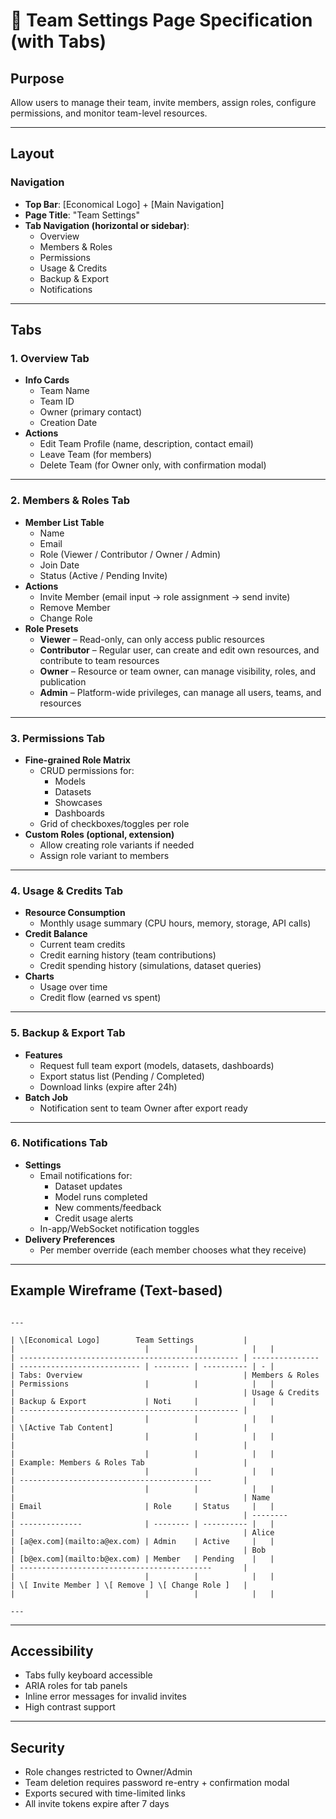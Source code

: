 # 👥 Team Settings Page Specification (with Tabs)

## Purpose
Allow users to manage their team, invite members, assign roles, configure permissions, and monitor team-level resources.

---

## Layout

### Navigation
- **Top Bar**: [Economical Logo] + [Main Navigation]
- **Page Title**: "Team Settings"
- **Tab Navigation (horizontal or sidebar)**:
  - Overview
  - Members & Roles
  - Permissions
  - Usage & Credits
  - Backup & Export
  - Notifications

---

## Tabs

### 1. Overview Tab
- **Info Cards**
  - Team Name
  - Team ID
  - Owner (primary contact)
  - Creation Date
- **Actions**
  - Edit Team Profile (name, description, contact email)
  - Leave Team (for members)
  - Delete Team (for Owner only, with confirmation modal)

---

### 2. Members & Roles Tab
- **Member List Table**
  - Name
  - Email
  - Role (Viewer / Contributor / Owner / Admin)
  - Join Date
  - Status (Active / Pending Invite)
- **Actions**
  - Invite Member (email input → role assignment → send invite)
  - Remove Member
  - Change Role
- **Role Presets**
  - **Viewer** – Read-only, can only access public resources
  - **Contributor** – Regular user, can create and edit own resources, and contribute to team resources
  - **Owner** – Resource or team owner, can manage visibility, roles, and publication
  - **Admin** – Platform-wide privileges, can manage all users, teams, and resources

---

### 3. Permissions Tab
- **Fine-grained Role Matrix**
  - CRUD permissions for:
    - Models
    - Datasets
    - Showcases
    - Dashboards
  - Grid of checkboxes/toggles per role
- **Custom Roles (optional, extension)**
  - Allow creating role variants if needed
  - Assign role variant to members

---

### 4. Usage & Credits Tab
- **Resource Consumption**
  - Monthly usage summary (CPU hours, memory, storage, API calls)
- **Credit Balance**
  - Current team credits
  - Credit earning history (team contributions)
  - Credit spending history (simulations, dataset queries)
- **Charts**
  - Usage over time
  - Credit flow (earned vs spent)

---

### 5. Backup & Export Tab
- **Features**
  - Request full team export (models, datasets, dashboards)
  - Export status list (Pending / Completed)
  - Download links (expire after 24h)
- **Batch Job**
  - Notification sent to team Owner after export ready

---

### 6. Notifications Tab
- **Settings**
  - Email notifications for:
    - Dataset updates
    - Model runs completed
    - New comments/feedback
    - Credit usage alerts
  - In-app/WebSocket notification toggles
- **Delivery Preferences**
  - Per member override (each member chooses what they receive)

---

## Example Wireframe (Text-based)

```

---

| \[Economical Logo]        Team Settings           |                 |                             |          |            |   |
| ------------------------------------------------- | --------------- | --------------------------- | -------- | ---------- | - |
| Tabs: Overview                                    | Members & Roles | Permissions                 |          |            |   |
|                                                   | Usage & Credits | Backup & Export             | Noti     |            |   |
| ------------------------------------------------- |                 |                             |          |            |   |
| \[Active Tab Content]                             |                 |                             |          |            |   |
|                                                   |                 |                             |          |            |   |
| Example: Members & Roles Tab                      |                 |                             |          |            |   |
| -------------------------------------------       |                 |                             |          |            |   |
|                                                   | Name            | Email                       | Role     | Status     |   |
|                                                   | --------        | --------------              | -------- | ---------- |   |
|                                                   | Alice           | [a@ex.com](mailto:a@ex.com) | Admin    | Active     |   |
|                                                   | Bob             | [b@ex.com](mailto:b@ex.com) | Member   | Pending    |   |
| -------------------------------------------       |                 |                             |          |            |   |
| \[ Invite Member ] \[ Remove ] \[ Change Role ]   |                 |                             |          |            |   |

---

```

---

## Accessibility
- Tabs fully keyboard accessible
- ARIA roles for tab panels
- Inline error messages for invalid invites
- High contrast support

---

## Security
- Role changes restricted to Owner/Admin
- Team deletion requires password re-entry + confirmation modal
- Exports secured with time-limited links
- All invite tokens expire after 7 days
